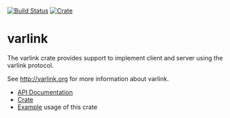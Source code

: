 [![Build Status](https://travis-ci.org/varlink/rust.svg?branch=master)](https://travis-ci.org/varlink/rust)
[![Crate](https://img.shields.io/crates/v/varlink.svg)](https://crates.io/crates/varlink)

# varlink

The varlink crate provides support to implement client and server using the varlink protocol.

See http://varlink.org for more information about varlink.

* [API Documentation](https://docs.rs/varlink)
* [Crate](https://crates.io/crates/varlink)
* [Example](https://github.com/varlink/rust/tree/master/examples) usage of this crate